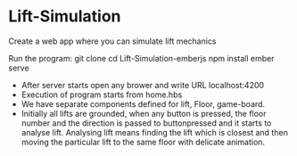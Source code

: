 # Lift-Simulation

Create a web app where you can simulate lift mechanics

Run the program:
git clone
cd Lift-Simulation-emberjs
npm install
ember serve

- After server starts open any brower and  write URL localhost:4200
- Execution of program starts from home.hbs
- We have separate components defined for  lift, Floor, game-board.
- Initially all lifts are grounded, when any button is pressed, the floor number and the direction is passed to buttonpressed and it starts to analyse lift. Analysing lift means finding the lift which is closest and then moving the particular lift to the same floor with delicate animation.
